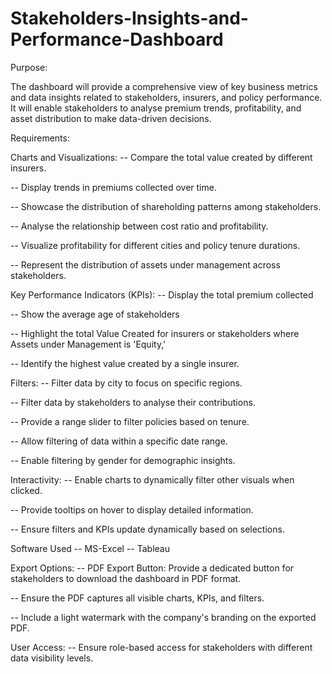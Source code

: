 # Stakeholders-Insights-and-Performance-Dashboard


Purpose:

The dashboard will provide a comprehensive view of key business metrics and data insights related to stakeholders, insurers, and policy performance. It will enable stakeholders to analyse premium trends, profitability, and asset distribution to make data-driven decisions.

Requirements:

Charts and Visualizations:
-- Compare the total value created by different insurers.

-- Display trends in premiums collected over time.

-- Showcase the distribution of shareholding patterns among stakeholders.

-- Analyse the relationship between cost ratio and profitability.

-- Visualize profitability for different cities and policy tenure durations.

-- Represent the distribution of assets under management across stakeholders.

Key Performance Indicators (KPIs):
-- Display the total premium collected

-- Show the average age of stakeholders

-- Highlight the total Value Created for insurers or stakeholders where Assets under Management is 'Equity,'

-- Identify the highest value created by a single insurer.

Filters:
-- Filter data by city to focus on specific regions.

-- Filter data by stakeholders to analyse their contributions.

-- Provide a range slider to filter policies based on tenure.

-- Allow filtering of data within a specific date range.

-- Enable filtering by gender for demographic insights.

Interactivity:
-- Enable charts to dynamically filter other visuals when clicked.

-- Provide tooltips on hover to display detailed information.

-- Ensure filters and KPIs update dynamically based on selections.

Software Used -- MS-Excel
-- Tableau

Export Options:
-- PDF Export Button: Provide a dedicated button for stakeholders to download the dashboard in PDF format.

-- Ensure the PDF captures all visible charts, KPIs, and filters.

-- Include a light watermark with the company's branding on the exported PDF.

User Access:
-- Ensure role-based access for stakeholders with different data visibility levels.
